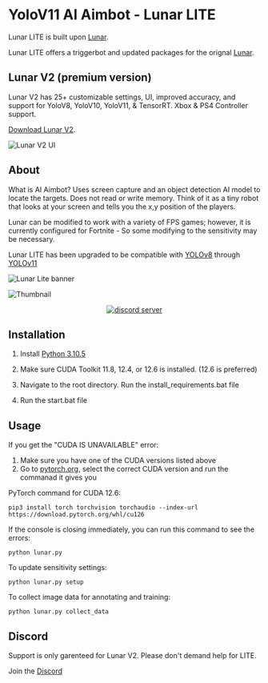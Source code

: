 # YoloV11 AI Aimbot - Lunar LITE
Lunar LITE is built upon [Lunar](https://github.com/zeyad-mansour/lunar).

Lunar LITE offers a triggerbot and updated packages for the orignal [Lunar](https://github.com/zeyad-mansour/lunar).

## Lunar V2 (premium version)
Lunar V2 has 25+ customizable settings, UI, improved accuracy, and support for YoloV8, YoloV10, YoloV11, & TensorRT. Xbox & PS4 Controller support.

[Download Lunar V2](https://gannonr.com/lunar).

![Lunar V2 UI](https://github.com/user-attachments/assets/33d30d0a-ce2a-4484-9f9b-5eaaede0d94c)

## About

What is AI Aimbot?
Uses screen capture and an object detection AI model to locate the targets. Does not read or write memory. Think of it as a tiny robot that looks at your screen and tells you the x,y position of the players.


Lunar can be modified to work with a variety of FPS games; however, it is currently configured for Fortnite - So some modifying to the sensitivity may be necessary.

Lunar LITE has been upgraded to be compatible with [YOLOv8](https://github.com/ultralytics/ultralytics) through [YOLOv11](https://github.com/ultralytics/ultralytics)

![Lunar Lite banner](https://github.com/user-attachments/assets/05864acf-cdd1-484f-be79-fa4a9643e8c2)

![Thumbnail](https://github.com/user-attachments/assets/afa30dd2-8168-4c64-999e-bedb0bef4dec)

<div align="center">

  
[![discord server](https://ucarecdn.com/daf9ab8d-5961-431b-b21a-3ba544d9d14f/lunar.svg)](https://discord.gg/St8xd8d9Ts)


</div>


## Installation

1. Install [Python 3.10.5](https://www.python.org/downloads/release/python-3105/)
   
2. Make sure CUDA Toolkit 11.8, 12.4, or 12.6 is installed. (12.6 is preferred)

3. Navigate to the root directory. Run the install_requirements.bat file

4. Run the start.bat file


## Usage
If you get the "CUDA IS UNAVAILABLE" error:
1. Make sure you have one of the CUDA versions listed above
2. Go to [pytorch.org](https://pytorch.org/get-started/locally/), select the correct CUDA version and run the commanad it gives you

  PyTorch command for CUDA 12.6:
  ```
  pip3 install torch torchvision torchaudio --index-url https://download.pytorch.org/whl/cu126
  ```

If the console is closing immediately, you can run this command to see the errors:
```           
python lunar.py
```
To update sensitivity settings:
```           
python lunar.py setup
```
To collect image data for annotating and training:
```           
python lunar.py collect_data
```

## Discord
Support is only garenteed for Lunar V2. Please don't demand help for LITE.

Join the [Discord](https://discord.gg/St8xd8d9Ts)
